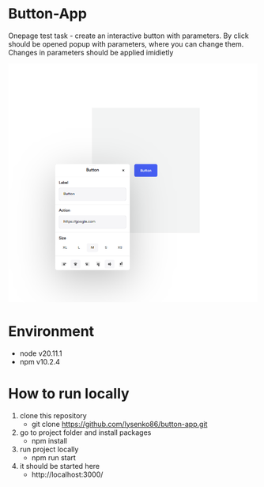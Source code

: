 # Button-App

Onepage test task - create an interactive button with parameters. By click should be opened popup with parameters, where you can change them. Changes in parameters should be applied imidietly

![Button-App demo image](./public/demo.png)

# Environment
- node v20.11.1
- npm v10.2.4

# How to run locally
1. clone this repository
    - git clone https://github.com/lysenko86/button-app.git
2. go to project folder and install packages
    - npm install
3. run project locally
    - npm run start
4. it should be started here
    - http://localhost:3000/
